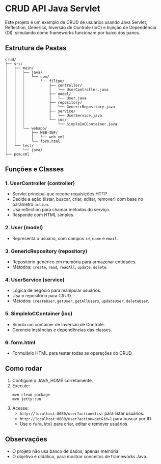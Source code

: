 # CRUD API Java Servlet

Este projeto é um exemplo de CRUD de usuários usando Java Servlet, Reflection, Generics, Inversão de Controle (IoC) e Injeção de Dependência (DI), simulando como frameworks funcionam por baixo dos panos.

## Estrutura de Pastas

```
crud/
├── src/
│   ├── main/
│   │   ├── java/
│   │   │   └── com/
│   │   │       └── filipe/
│   │   │           ├── controller/
│   │   │           │   └── UserController.java
│   │   │           ├── model/
│   │   │           │   └── User.java
│   │   │           ├── repository/
│   │   │           │   └── GenericRepository.java
│   │   │           ├── service/
│   │   │           │   └── UserService.java
│   │   │           └── ioc/
│   │   │               └── SimpleIoCContainer.java
│   │   └── webapp/
│   │       ├── WEB-INF/
│   │       │   └── web.xml
│   │       └── form.html
│   └── test/
│       └── java/
├── pom.xml
```

## Funções e Classes

### 1. UserController (controller)
- Servlet principal que recebe requisições HTTP.
- Decide a ação (listar, buscar, criar, editar, remover) com base no parâmetro `action`.
- Usa reflection para chamar métodos do serviço.
- Responde com HTML simples.

### 2. User (model)
- Representa o usuário, com campos `id`, `name` e `email`.

### 3. GenericRepository (repository)
- Repositório genérico em memória para armazenar entidades.
- Métodos: `create`, `read`, `readAll`, `update`, `delete`.

### 4. UserService (service)
- Lógica de negócio para manipular usuários.
- Usa o repositório para CRUD.
- Métodos: `createUser`, `getUser`, `getAllUsers`, `updateUser`, `deleteUser`.

### 5. SimpleIoCContainer (ioc)
- Simula um container de Inversão de Controle.
- Gerencia instâncias e dependências das classes.

### 6. form.html
- Formulário HTML para testar todas as operações do CRUD.

## Como rodar
1. Configure o JAVA_HOME corretamente.
2. Execute:
   ```
   mvn clean package
   mvn jetty:run
   ```
3. Acesse:
   - `http://localhost:8080/user?action=list` para listar usuários.
   - `http://localhost:8080/user?action=get&id=1` para buscar por ID.
   - Use o `form.html` para criar, editar e remover usuários.

## Observações
- O projeto não usa banco de dados, apenas memória.
- O objetivo é didático, para mostrar conceitos de frameworks Java.
